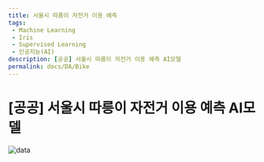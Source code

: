 ```yaml
---
title: 서울시 따릉이 자전거 이용 예측
tags: 
 - Machine Learning
 - Iris
 - Supervised Learning
 - 인공지능(AI)
description: [공공] 서울시 따릉이 자전거 이용 예측 AI모델 
permalink: docs/DA/Bike
---
```


# [공공] 서울시 따릉이 자전거 이용 예측 AI모델

![data](https://dacon.io/competitions/open/235576/data)
